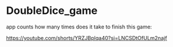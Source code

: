 # DoubleDice_game

app counts how many times does it take to finish this game:

https://youtube.com/shorts/YRZJBplqa40?si=LNCSDtOfULm2najf
